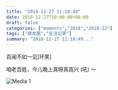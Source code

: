 ```yaml
---
title: "2018-12-27 11:18:49"
date: 2018-12-27T10:00:00+08:00
draft: false
categories: ["moments","2018","2018-12"]
tags: ["朋友圈","生活记录"]
summary: "2018-12-27 11:18:49..."
---
```


百闻不如一见[坏笑]

咱老百姓，今儿晚上真呀真高兴 (吼) ～

![Media 1](/Moments/photos/2018-12-27/201812271118490.jpg)

